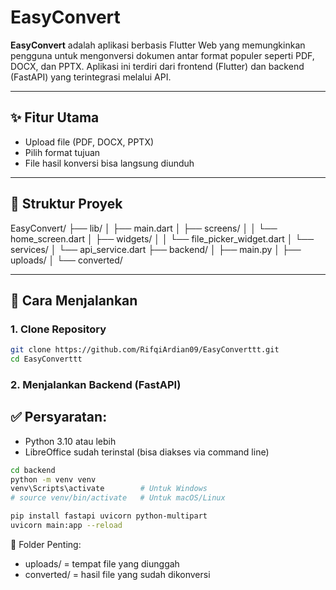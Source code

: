 # EasyConvert

**EasyConvert** adalah aplikasi berbasis Flutter Web yang memungkinkan pengguna untuk mengonversi dokumen antar format populer seperti PDF, DOCX, dan PPTX. Aplikasi ini terdiri dari frontend (Flutter) dan backend (FastAPI) yang terintegrasi melalui API.

---

## ✨ Fitur Utama

- Upload file (PDF, DOCX, PPTX)
- Pilih format tujuan
- File hasil konversi bisa langsung diunduh

---

## 📁 Struktur Proyek

EasyConvert/
├── lib/
│   ├── main.dart
│   ├── screens/
│   │   └── home_screen.dart
│   ├── widgets/
│   │   └── file_picker_widget.dart
│   └── services/
│       └── api_service.dart
├── backend/
│   ├── main.py
│   ├── uploads/
│   └── converted/


---

## 🚀 Cara Menjalankan

### 1. Clone Repository

```bash
git clone https://github.com/RifqiArdian09/EasyConverttt.git
cd EasyConverttt
```

### 2. Menjalankan Backend (FastAPI)

## ✅ Persyaratan:
- Python 3.10 atau lebih
- LibreOffice sudah terinstal (bisa diakses via command line)

```bash
cd backend
python -m venv venv
venv\Scripts\activate        # Untuk Windows
# source venv/bin/activate   # Untuk macOS/Linux

pip install fastapi uvicorn python-multipart
uvicorn main:app --reload

```

📂 Folder Penting:
- uploads/ = tempat file yang diunggah
- converted/ = hasil file yang sudah dikonversi



